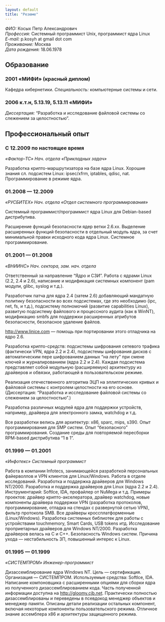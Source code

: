 ```yaml
---
layout: default
title: "Резюме"
---
```


*ФИО:* Косых Петр Александрович<br/>
*Профессия:* Системный программист Unix, программист ядра Linux<br/>
*E-mail:* p.kosyh at gmail dot com<br/>
*Проживание:* Москва<br/>
*Дата рождения:* 18.06.1978<br/>

## Образование

### 2001 «МИФИ» (красный диплом)

Кафедра кибернетики. *Специальность:* компьютерные системы и сети.

### 2006 к.т.н, 5.13.19, 5.13.11 «МИФИ»

*Диссертация:* “Разработка и исследование файловой системы со слежением за целостностью”.

## Профессиональный опыт

### С 12.2009 по настоящее время

*«Фактор-ТС» Нач. отдела «Прикладных задач»*

Разработка крипто-маршрутизатора на базе ядра Linux. Хорошие знания сл. подсистем Linux: ipsec/xfrm, iptables, qdisc, nat. Программирование в режиме ядра.

### 01.2008 — 12.2009

*«РУСБИТЕХ» Нач. отдела «Отдел системного программирования»*

Системный программист/программист ядра Linux для Debian-based дистрибутива. 

Расширение функций безопасности ядер ветки 2.6.xx. Выделение расширенных функций безопасности в отдельный модуль ядра, за счет минимальной правки исходного кода ядра Linux. Системное программирование.

### 01.2001 — 01.2008

*«ВНИИНС» Нач. сектора, зам. нач. отдела*

Ответственный за направление “Ядро и СЗИ”. Работа с ядрами Linux (2.2, 2.4 и 2.6), написание и модификация системных компонент (pam модули, glibc, syslog и т.д.).

Разработчик патча для ядра 2.4 (затем 2.6) добавляющий мандатную политику безопасности во всех подсистемах, где это необходимо (ipc, net, fs, и т.д.), подсистему полномочий (развитие capabilities Linux), развитую подсистему файлового и процессного аудита (как в WinNT), модификацию smbfs для поддержки расширенных атрибутов безопасности, безопасное удаление файлов.

http://www.linice.com — помощь при портировании этого отладчика на ядро 2.6.

Разработка крипто-средств: подсистемы шифрования сетевого трафика (фактически VPN, ядра 2.2 и 2.4), подсистемы шифрования дисков с автоматическим пере шифрованием данных “на лету” при смене ключей и журналированием (ядра 2.2 и 2.4). Каждая подсистема представляет собой модульную (расширяемую) архитектуру из драйверов и обвязки, работающей в пользовательском режиме.

Реализация отечественного алгоритма ЭЦП на эллиптических кривых и файловой системы с контролем целостности на его основе. (Диссертация: “Разработка и исследование файловой системы со слежением за целостностью”.)

Разработка различных модулей ядра для поддержки устройств, например, драйвера для электронного замка, watchdog и т.д.

Все разработки велись для архитектур: x86, sparc, mips, s390. Опыт программирования для SMP систем. Опыт “безопасного” программирования. Создание среды для повторяемой пересборки RPM-based дистрибутива “1 в 1”.

### 01.1999 — 01.2001

*«Инфотекс» Системный программист*

Работа в компании Infotecs, занимающейся разработкой персональных файерволлов и VPN клиентов для Linux/Windows. Работа в отделе исследований. Разработка и поддержка драйверов для Windows NT/2000. Разработка и поддержка драйверов для Linux (ядра 2.2 и 2.4). Инструментарий: SoftIce, IDA, профайлер от NuMega и т.д. Примеры проектов: драйвер крипто-акселератора, драйвер watchdog, новые компоненты драйвера поддержки VPN (разработка протоколов, программирование, отладка на стендах с развернутой сетью VPN), фильтр протокола SMB. Все драйверы кроссплатформенные (Linux/Windows). Разработка системных библиотек для работы с устройствами touchmemory, Smart Cards, USB tokens итд. Исследование проприетарных драйверов для Windows NT/2000. Разработка драйверов велась на C и C++. Безопасность Windows систем. Причина ухода — нестабильность ЗП, повышенный интерес к Linux.

### 01.1995 — 01.1999

*«СИСТЕМПРОМ» Инженер-программист*

Дизассемблирование ядра Windows NT. Цель — сертификация. Организация — СИСТЕМПРОМ. Используемые средства: SoftIce, IDA. Написание компоновщика с расширенными опциями для сборки ядра из полученного дизассемблированием кода. Часть полученной информации доступна на http://gloomy.cjb.net. Практически полностью дизассемблированы и переведены в псевдокод менеджер объектов и менеджер памяти. Описаны детали реализации остальных компонент, включая некоторые компоненты пользовательского режима. Отличное знание ассемблера x86 и архитектуры защищенного режима.
